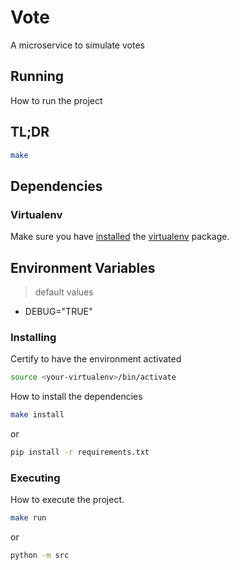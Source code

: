 # Vote

A microservice to simulate votes

## Running

How to run the project

## TL;DR

```sh
make
```

## Dependencies

### Virtualenv

Make sure you have [installed](https://realpython.com/python-virtual-environments-a-primer/#using-virtual-environments) the [virtualenv](https://docs.python.org/3/library/venv.html) package.

## Environment Variables

> default values

* DEBUG="TRUE"

### Installing

Certify to have the environment activated

```sh
source <your-virtualenv>/bin/activate
```

How to install the dependencies

```sh
make install
```

or

```sh
pip install -r requirements.txt
```

### Executing

How to execute the project.

```sh
make run
```

or

```sh
python -m src
```
